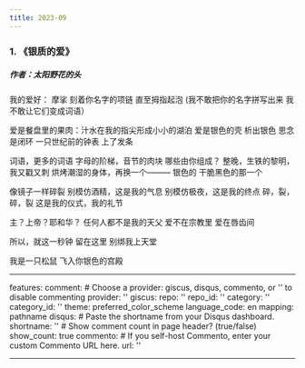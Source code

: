 ```yaml
---
title: 2023-09
---
```

### 1. 《银质的爱》
##### 作者：太阳野花的头

我的爱好：
摩挲
刻着你名字的项链
直至拇指起泡
(我不敢把你的名字拼写出来
我不敢让它们变成词语）

爱是餐盘里的果肉：汁水在我的指尖形成小小的湖泊
爱是银色的壳
析出银色
思念是闭环
一只世纪前的钟表
上了发条

词语，更多的词语
字母的阶梯，音节的肉块
哪些由你组成？
整晚，生铁的黎明，我又戳又刺
烘烤潮湿的身体，再换一个———
银色的
干脆黑色的那一个

像镜子一样碎裂
别模仿酒精，这是我的气息
别模仿极夜，这是我的终点
碎，裂，碎，裂
这是我的仪式，我的礼节

主？上帝？耶和华？
任何人都不是我的天父
爱不在宗教里
爱在唇齿间

所以，就这一秒钟
留在这里
别绑我上天堂

我是一只松鼠
飞入你银色的宫殿

---
features:
  comment:
    # Choose a provider: giscus, disqus, commento, or '' to disable commenting
    provider: ''
    giscus:
      repo: ''
      repo_id: ''
      category: ''
      category_id: ''
      theme: preferred_color_scheme
      language_code: en
      mapping: pathname
    disqus:
      # Paste the shortname from your Disqus dashboard.
      shortname: ''
      # Show comment count in page header? (true/false)
      show_count: true
    commento:
      # If you self-host Commento, enter your custom Commento URL here.
      url: ''

---

